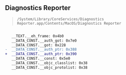 ## Diagnostics Reporter

> `/System/Library/CoreServices/Diagnostics Reporter.app/Contents/MacOS/Diagnostics Reporter`

```diff

   __TEXT.__eh_frame: 0x4b0
   __DATA_CONST.__auth_got: 0x7e0
   __DATA_CONST.__got: 0x228
-  __DATA_CONST.__auth_ptr: 0x388
+  __DATA_CONST.__auth_ptr: 0x390
   __DATA_CONST.__const: 0x5e0
   __DATA_CONST.__objc_classlist: 0x38
   __DATA_CONST.__objc_protolist: 0x38

```
